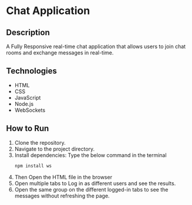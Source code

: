 # Chat Application

## Description
A Fully Responsive real-time chat application that allows users to join chat rooms and exchange messages in real-time.

## Technologies
- HTML
- CSS
- JavaScript
- Node.js
- WebSockets

## How to Run
1. Clone the repository.
2. Navigate to the project directory.
3. Install dependencies: Type the below command in the terminal 
   ```bash
   npm install ws

4. Then Open the HTML file in the browser
5. Open multiple tabs to Log in as different users and see the results.
6. Open the same group on the different logged-in tabs to see the messages without refreshing the page.
